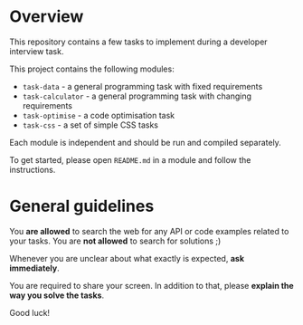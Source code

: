 # Overview

This repository contains a few tasks to implement during a developer interview task.

This project contains the following modules:
* `task-data` - a general programming task with fixed requirements
* `task-calculator` - a general programming task with changing requirements 
* `task-optimise` - a code optimisation task
* `task-css` - a set of simple CSS tasks

Each module is independent and should be run and compiled separately.

To get started, please open `README.md` in a module and follow the instructions.

# General guidelines

You **are allowed** to search the web for any API or code examples related to your tasks. You are **not allowed** to search for solutions ;) 

Whenever you are unclear about what exactly is expected, **ask immediately**.

You are required to share your screen. In addition to that, please **explain the way you solve the tasks**.

Good luck!  